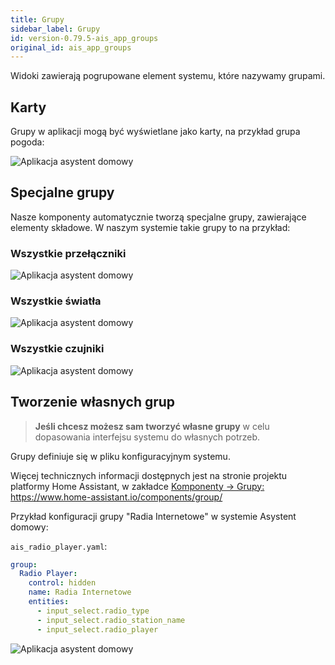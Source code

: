 ```yaml
---
title: Grupy
sidebar_label: Grupy
id: version-0.79.5-ais_app_groups
original_id: ais_app_groups
---
```


Widoki zawierają pogrupowane element systemu, które nazywamy grupami.


## Karty
Grupy w aplikacji mogą być wyświetlane jako karty, na przykład grupa pogoda:

![Aplikacja asystent domowy](/AIS-docs/img/en/frontend/frontend-group.png)


## Specjalne grupy

Nasze komponenty automatycznie tworzą specjalne grupy, zawierające elementy składowe. W naszym systemie takie grupy to na przykład:

### Wszystkie przełączniki

![Aplikacja asystent domowy](/AIS-docs/img/en/frontend/frontend-group-all-switches.png)


### Wszystkie światła

![Aplikacja asystent domowy](/AIS-docs/img/en/frontend/frontend-group-all-lights.png)


### Wszystkie czujniki

![Aplikacja asystent domowy](/AIS-docs/img/en/frontend/frontend-group-all-sensors.png)


## Tworzenie własnych grup

>**Jeśli chcesz możesz sam tworzyć własne grupy** w celu dopasowania interfejsu systemu do własnych potrzeb.



Grupy definiuje się w pliku konfiguracyjnym systemu.

Więcej technicznych informacji dostępnych jest na stronie projektu platformy Home Assistant, w zakładce [Komponenty -> Grupy: ](https://www.home-assistant.io/components/group/) https://www.home-assistant.io/components/group/


Przykład konfiguracji grupy "Radia Internetowe" w systemie Asystent domowy:

`ais_radio_player.yaml`:

```yaml
group:
  Radio Player:
    control: hidden
    name: Radia Internetowe
    entities:
      - input_select.radio_type
      - input_select.radio_station_name
      - input_select.radio_player
```


![Aplikacja asystent domowy](/AIS-docs/img/en/frontend/frontend-group-radio.png)
